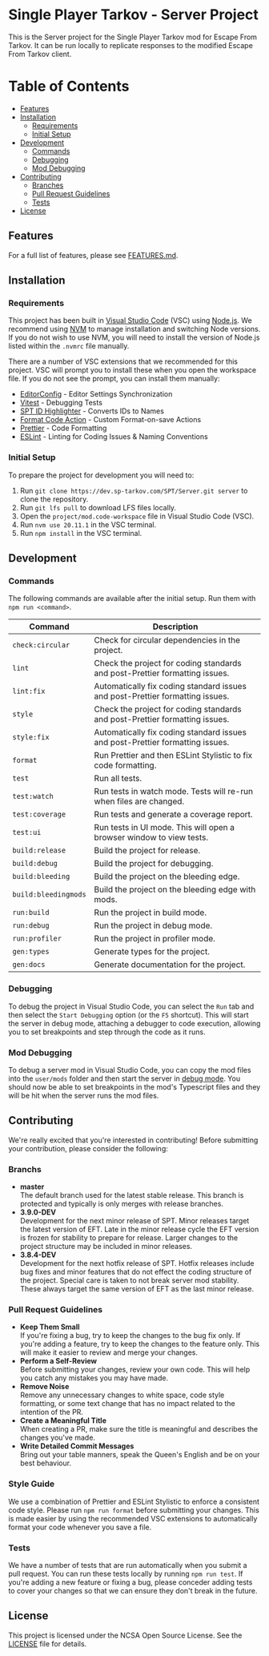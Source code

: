 # Single Player Tarkov - Server Project

This is the Server project for the Single Player Tarkov mod for Escape From Tarkov. It can be run locally to replicate responses to the modified Escape From Tarkov client.

# Table of Contents

- [Features](#features)
- [Installation](#installation)
  - [Requirements](#requirements)
  - [Initial Setup](#initial-setup)
- [Development](#development)
  - [Commands](#commands)
  - [Debugging](#debugging)
  - [Mod Debugging](#mod-debugging)
- [Contributing](#contributing)
  - [Branches](#branchs)
  - [Pull Request Guidelines](#pull-request-guidelines)
  - [Tests](#tests)
- [License](#license)

## Features

For a full list of features, please see [FEATURES.md](FEATURES.md).

## Installation

### Requirements

This project has been built in [Visual Studio Code](https://code.visualstudio.com/) (VSC) using [Node.js](https://nodejs.org/). We recommend using [NVM](https://github.com/coreybutler/nvm-windows) to manage installation and switching Node versions. If you do not wish to use NVM, you will need to install the version of Node.js listed within the `.nvmrc` file manually.

There are a number of VSC extensions that we recommended for this project. VSC will prompt you to install these when you open the workspace file. If you do not see the prompt, you can install them manually:

- [EditorConfig](https://marketplace.visualstudio.com/items?itemName=EditorConfig.EditorConfig) - Editor Settings Synchronization
- [Vitest](https://marketplace.visualstudio.com/items?itemName=vitest.explorer) - Debugging Tests
- [SPT ID Highlighter](https://marketplace.visualstudio.com/items?itemName=refringe.spt-id-highlighter) - Converts IDs to Names
- [Format Code Action](https://marketplace.visualstudio.com/items?itemName=rohit-gohri.format-code-action) - Custom Format-on-save Actions
- [Prettier](https://marketplace.visualstudio.com/items?itemName=esbenp.prettier-vscode) - Code Formatting
- [ESLint](https://marketplace.visualstudio.com/items?itemName=dbaeumer.vscode-eslint) - Linting for Coding Issues & Naming Conventions

### Initial Setup

To prepare the project for development you will need to:

1. Run `git clone https://dev.sp-tarkov.com/SPT/Server.git server` to clone the repository.
2. Run `git lfs pull` to download LFS files locally.
3. Open the `project/mod.code-workspace` file in Visual Studio Code (VSC).
4. Run `nvm use 20.11.1` in the VSC terminal.
5. Run `npm install` in the VSC terminal.

## Development

### Commands

The following commands are available after the initial setup. Run them with `npm run <command>`.

| Command              | Description                                                                   |
| -------------------- | ----------------------------------------------------------------------------- |
| `check:circular`     | Check for circular dependencies in the project.                               |
| `lint`               | Check the project for coding standards and post-Prettier formatting issues.   |
| `lint:fix`           | Automatically fix coding standard issues and post-Prettier formatting issues. |
| `style`              | Check the project for coding standards and post-Prettier formatting issues.   |
| `style:fix`          | Automatically fix coding standard issues and post-Prettier formatting issues. |
| `format`             | Run Prettier and then ESLint Stylistic to fix code formatting.                |
| `test`               | Run all tests.                                                                |
| `test:watch`         | Run tests in watch mode. Tests will re-run when files are changed.            |
| `test:coverage`      | Run tests and generate a coverage report.                                     |
| `test:ui`            | Run tests in UI mode. This will open a browser window to view tests.          |
| `build:release`      | Build the project for release.                                                |
| `build:debug`        | Build the project for debugging.                                              |
| `build:bleeding`     | Build the project on the bleeding edge.                                       |
| `build:bleedingmods` | Build the project on the bleeding edge with mods.                             |
| `run:build`          | Run the project in build mode.                                                |
| `run:debug`          | Run the project in debug mode.                                                |
| `run:profiler`       | Run the project in profiler mode.                                             |
| `gen:types`          | Generate types for the project.                                               |
| `gen:docs`           | Generate documentation for the project.                                       |

### Debugging

To debug the project in Visual Studio Code, you can select the `Run` tab and then select the `Start Debugging` option (or the `F5` shortcut). This will start the server in debug mode, attaching a debugger to code execution, allowing you to set breakpoints and step through the code as it runs.

### Mod Debugging

To debug a server mod in Visual Studio Code, you can copy the mod files into the `user/mods` folder and then start the server in [debug mode](#debugging). You should now be able to set breakpoints in the mod's Typescript files and they will be hit when the server runs the mod files.

## Contributing

We're really excited that you're interested in contributing! Before submitting your contribution, please consider the following:

### Branchs

- **master**  
  The default branch used for the latest stable release. This branch is protected and typically is only merges with release branches.
- **3.9.0-DEV**  
  Development for the next minor release of SPT. Minor releases target the latest version of EFT. Late in the minor release cycle the EFT version is frozen for stability to prepare for release. Larger changes to the project structure may be included in minor releases.
- **3.8.4-DEV**  
  Development for the next hotfix release of SPT. Hotfix releases include bug fixes and minor features that do not effect the coding structure of the project. Special care is taken to not break server mod stability. These always target the same version of EFT as the last minor release.

### Pull Request Guidelines

- **Keep Them Small**  
  If you're fixing a bug, try to keep the changes to the bug fix only. If you're adding a feature, try to keep the changes to the feature only. This will make it easier to review and merge your changes.
- **Perform a Self-Review**  
  Before submitting your changes, review your own code. This will help you catch any mistakes you may have made.
- **Remove Noise**  
  Remove any unnecessary changes to white space, code style formatting, or some text change that has no impact related to the intention of the PR.
- **Create a Meaningful Title**  
  When creating a PR, make sure the title is meaningful and describes the changes you've made.
- **Write Detailed Commit Messages**  
  Bring out your table manners, speak the Queen's English and be on your best behaviour.

### Style Guide

We use a combination of Prettier and ESLint Stylistic to enforce a consistent code style. Please run `npm run format` before submitting your changes. This is made easier by using the recommended VSC extensions to automatically format your code whenever you save a file.

### Tests

We have a number of tests that are run automatically when you submit a pull request. You can run these tests locally by running `npm run test`. If you're adding a new feature or fixing a bug, please conceder adding tests to cover your changes so that we can ensure they don't break in the future.

## License

This project is licensed under the NCSA Open Source License. See the [LICENSE](LICENSE.md) file for details.
